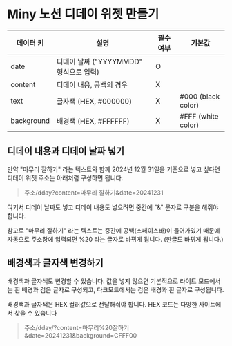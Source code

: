 # Miny 노션 디데이 위젯 만들기
  
|데이터 키|설명|필수 여부|	기본값|
|---|--|--|--|
|date|디데이 날짜 ("YYYYMMDD" 형식으로 입력)|O||	 
|content|디데이 내용, 공백의 경우|X||
|text|글자색 (HEX, #000000)|X|	#000 (black color)|
|background|배경색 (HEX, #FFFFFF)|X|#FFF (white color)|
  
  
## 디데이 내용과 디데이 날짜 넣기
만약 "마무리 잘하기" 라는 텍스트와 함께 2024년 12월 31일을 기준으로 넣고 싶다면 디데이 위젯 주소는 아래처럼 구성하면 됩니다.

> 주소/dday?content=마무리 잘하기&date=20241231

여기서 디데이 날짜도 넣고 디데이 내용도 넣으려면 중간에 "&" 문자로 구분을 해줘야 합니다.

참고로 "마무리 잘하기" 라는 텍스트는 중간에 공백(스페이스바)이 들어가있기 때문에 자동으로 주소창에 입력되면 %20 라는 글자로 바뀌게 됩니다. (한글도 바뀌게 됩니다.)

  

  
## 배경색과 글자색 변경하기
배경색과 글자색도 변경할 수 있습니다. 값을 넣지 않으면 기본적으로 라이트 모드에서는 흰 배경과 검은 글자로 구성되고, 다크모드에서는 검은 배경과 흰 글자로 구성됩니다.

 
배경색과 글자색은 HEX 컬러값으로 전달해줘야 합니다. HEX 코드는 다양한 사이트에서 찾을 수 있습니다

> 주소/dday/?content=마무리%20잘하기&date=20241231&background=CFFF00